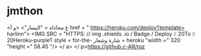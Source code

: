 # jmthon

<ع محاذاة = "اليسار"> <و أ href = " https://heroku.com/deploy؟template= harlinn"> <IMG SRC = "HTTPS: // img .shields .io / Badge / Deploy ٪ 20To ٪ 20Heroku-purple؟ style = for-the- شارة وشعار = heroku "width =" 320 "height =" 58.45 "/> </ a> </ p>https://github.c-AR/roz
